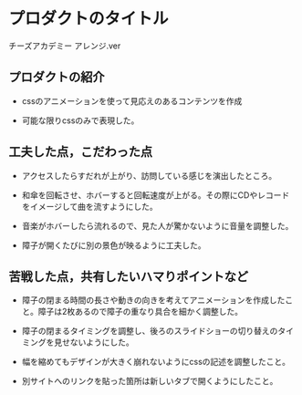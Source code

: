 # プロダクトのタイトル
チーズアカデミー アレンジ.ver
## プロダクトの紹介

- cssのアニメーションを使って見応えのあるコンテンツを作成

- 可能な限りcssのみで表現した。

## 工夫した点，こだわった点

- アクセスしたらすだれが上がり、訪問している感じを演出したところ。

- 和傘を回転させ、ホバーすると回転速度が上がる。その際にCDやレコードをイメージして曲を流すようにした。

- 音楽がホバーしたら流れるので、見た人が驚かないように音量を調整した。

- 障子が開くたびに別の景色が映るように工夫した。

## 苦戦した点，共有したいハマりポイントなど

- 障子の閉まる時間の長さや動きの向きを考えてアニメーションを作成したこと。障子は2枚あるので障子の重なり具合を細かく調整した。

- 障子の閉まるタイミングを調整し、後ろのスライドショーの切り替えのタイミングを見せないようにした。

- 幅を縮めてもデザインが大きく崩れないようにcssの記述を調整したこと。

- 別サイトへのリンクを貼った箇所は新しいタブで開くようにしたこと。